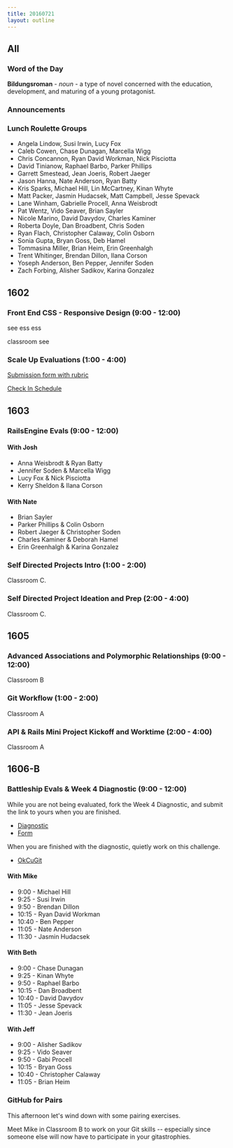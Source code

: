 ```yaml
---
title: 20160721
layout: outline
---
```


## All

### Word of the Day

**Bildungsroman** - _noun_ - a type of novel concerned with the education, development, and maturing of a young protagonist.

### Announcements

### Lunch Roulette Groups

* Angela Lindow, Susi Irwin, Lucy Fox
* Caleb Cowen, Chase Dunagan, Marcella Wigg
* Chris Concannon, Ryan David Workman, Nick Pisciotta
* David Tinianow, Raphael Barbo, Parker Phillips
* Garrett Smestead, Jean Joeris, Robert Jaeger
* Jason Hanna, Nate Anderson, Ryan Batty
* Kris Sparks, Michael Hill, Lin McCartney, Kinan Whyte
* Matt Packer, Jasmin Hudacsek,  Matt Campbell, Jesse Spevack
* Lane Winham, Gabrielle Procell, Anna Weisbrodt
* Pat Wentz, Vido Seaver, Brian Sayler
* Nicole Marino, David Davydov, Charles Kaminer
* Roberta Doyle, Dan Broadbent, Chris Soden
* Ryan Flach, Christopher Calaway, Colin Osborn
* Sonia Gupta, Bryan Goss, Deb Hamel
* Tommasina Miller, Brian Heim, Erin Greenhalgh
* Trent Whitinger, Brendan Dillon, Ilana Corson
* Yoseph Anderson, Ben Pepper, Jennifer Soden
* Zach Forbing, Alisher Sadikov, Karina Gonzalez

## 1602

### Front End CSS - Responsive Design (9:00 - 12:00)

see ess ess

classroom see

### Scale Up Evaluations (1:00 - 4:00)

[Submission form with rubric](https://github.com/turingschool/ruby-submissions/tree/master/1602/module_4_assignments/scale-up-wk-4)

[Check In Schedule](https://public.etherpad-mozilla.org/p/NskICQapIH)

## 1603

### RailsEngine Evals (9:00 - 12:00)

#### With Josh

* Anna Weisbrodt & Ryan Batty
* Jennifer Soden & Marcella Wigg
* Lucy Fox & Nick Pisciotta
* Kerry Sheldon & Ilana Corson

#### With Nate

* Brian Sayler
* Parker Phillips & Colin Osborn
* Robert Jaeger & Christopher Soden
* Charles Kaminer & Deborah Hamel
* Erin Greenhalgh & Karina Gonzalez

### Self Directed Projects Intro (1:00 - 2:00)

Classroom C.

### Self Directed Project Ideation and Prep (2:00 - 4:00)

Classroom C.


## 1605

### Advanced Associations and Polymorphic Relationships (9:00 - 12:00)
Classroom B

### Git Workflow (1:00 - 2:00)

Classroom A

### API & Rails Mini Project Kickoff and Worktime (2:00 - 4:00)
Classroom A

## 1606-B

### Battleship Evals & Week 4 Diagnostic (9:00 - 12:00)

While you are not being evaluated, fork the Week 4 Diagnostic, and submit the
link to yours when you are finished.

* [Diagnostic](https://gist.github.com/mikedao/2e62330d8a1528493e035f239b560de4)
* [Form](http://goo.gl/forms/cIFmCYDeFQSyTF1C3)

When you are finished with the diagnostic, quietly work on this challenge.

* [OkCuGit](https://github.com/turingschool/challenges/blob/master/ok_cugit.markdown)

#### With Mike

* 9:00 - Michael Hill
* 9:25 - Susi Irwin
* 9:50 - Brendan Dillon
* 10:15 - Ryan David Workman
* 10:40 - Ben Pepper
* 11:05 - Nate Anderson
* 11:30 - Jasmin Hudacsek

#### With Beth

* 9:00 - Chase Dunagan
* 9:25 - Kinan Whyte
* 9:50 - Raphael Barbo
* 10:15 - Dan Broadbent
* 10:40 - David Davydov
* 11:05 - Jesse Spevack
* 11:30 - Jean Joeris

#### With Jeff

* 9:00 - Alisher Sadikov
* 9:25 - Vido Seaver
* 9:50 - Gabi Procell
* 10:15 - Bryan Goss
* 10:40 - Christopher Calaway
* 11:05 - Brian Heim

### GitHub for Pairs

This afternoon let's wind down with some pairing exercises.

Meet Mike in Classroom B to work on your Git skills -- especially since someone else will now have to participate in your gitastrophies.

